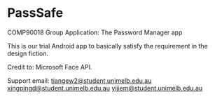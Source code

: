 # PassSafe

COMP90018 Group Application: The Password Manager app

This is our trial Android app to basically satisfy the requirement in the design fiction.  

Credit to: Microsoft Face API.

Support email: 
tiangew2@student.unimelb.edu.au
xingpingd@student.unimelb.edu.au
yijiem@student.unimelb.edu.au
